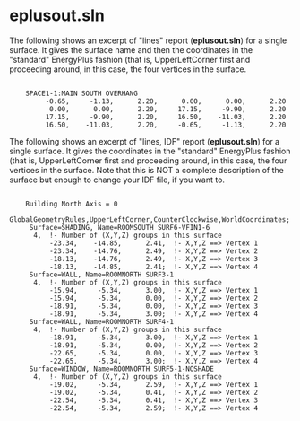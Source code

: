 # eplusout.sln

The following shows an excerpt of "lines" report (**eplusout.sln**) for a single surface. It gives the surface name and then the coordinates in the "standard" EnergyPlus fashion (that is, UpperLeftCorner first and proceeding around, in this case, the four vertices in the surface.

~~~~~~~~~~~~~~~~~~~~

    SPACE1-1:MAIN SOUTH OVERHANG
         -0.65,     -1.13,      2.20,      0.00,      0.00,      2.20
          0.00,      0.00,      2.20,     17.15,     -9.90,      2.20
         17.15,     -9.90,      2.20,     16.50,    -11.03,      2.20
         16.50,    -11.03,      2.20,     -0.65,     -1.13,      2.20
~~~~~~~~~~~~~~~~~~~~

The following shows an excerpt of "lines, IDF" report (**eplusout.sln**) for a single surface. It gives the coordinates in the "standard" EnergyPlus fashion (that is, UpperLeftCorner first and proceeding around, in this case, the four vertices in the surface. Note that this is NOT a complete description of the surface but enough to change your IDF file, if you want to.

~~~~~~~~~~~~~~~~~~~~

    Building North Axis = 0
    GlobalGeometryRules,UpperLeftCorner,CounterClockwise,WorldCoordinates;
     Surface=SHADING, Name=ROOMSOUTH SURF6-VFIN1-6
      4,  !- Number of (X,Y,Z) groups in this surface
          -23.34,    -14.85,      2.41,  !- X,Y,Z ==> Vertex 1
          -23.34,    -14.76,      2.49,  !- X,Y,Z ==> Vertex 2
          -18.13,    -14.76,      2.49,  !- X,Y,Z ==> Vertex 3
          -18.13,    -14.85,      2.41;  !- X,Y,Z ==> Vertex 4
     Surface=WALL, Name=ROOMNORTH SURF3-1
      4,  !- Number of (X,Y,Z) groups in this surface
          -15.94,     -5.34,      3.00,  !- X,Y,Z ==> Vertex 1
          -15.94,     -5.34,      0.00,  !- X,Y,Z ==> Vertex 2
          -18.91,     -5.34,      0.00,  !- X,Y,Z ==> Vertex 3
          -18.91,     -5.34,      3.00;  !- X,Y,Z ==> Vertex 4
     Surface=WALL, Name=ROOMNORTH SURF4-1
      4,  !- Number of (X,Y,Z) groups in this surface
          -18.91,     -5.34,      3.00,  !- X,Y,Z ==> Vertex 1
          -18.91,     -5.34,      0.00,  !- X,Y,Z ==> Vertex 2
          -22.65,     -5.34,      0.00,  !- X,Y,Z ==> Vertex 3
          -22.65,     -5.34,      3.00;  !- X,Y,Z ==> Vertex 4
     Surface=WINDOW, Name=ROOMNORTH SURF5-1-NOSHADE
      4,  !- Number of (X,Y,Z) groups in this surface
          -19.02,     -5.34,      2.59,  !- X,Y,Z ==> Vertex 1
          -19.02,     -5.34,      0.41,  !- X,Y,Z ==> Vertex 2
          -22.54,     -5.34,      0.41,  !- X,Y,Z ==> Vertex 3
          -22.54,     -5.34,      2.59;  !- X,Y,Z ==> Vertex 4
~~~~~~~~~~~~~~~~~~~~